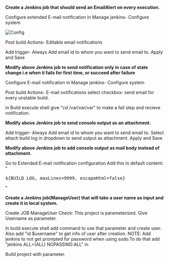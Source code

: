 **Create a Jenkins job that should send an EmailAlert on every execution.**

Configure extended E-mail notification in Manage jenkins- Configure system

![Config](https://gitlab.com/tarun.kumar2/abhisheksachan/blob/abhishek/Images/6.png)

Post build Actions- Editable email notifications


Add trigger- Always 
Add email id to whom you want to send email to.
Apply and Save

**Modify above Jenkins job to send notification only in case of state change i.e when it fails for first time, or succeed after failure**

Configure E-mail notification in Manage jenkins- Configure system



Post build Actions- E-mail notifications
select checkbox: send email for every unstable build.


in Build execute shell give "cd /var/var/var" to make a fail step and recieve notification.

**Modify above Jenkins job to send console output as an attachment.**

Add trigger- Always 
Add email id to whom you want to send email to.
Select attach build log in dropdown to send output as attachment.
Apply and Save


**Modify above Jenkins job to add console output as mail body instead of attachment.**

Go to Extended E-mail notification configuration
Add this in default content: "<pre>${BUILD_LOG, maxLines=9999, escapeHtml=false}</pre>"



**Create a Jenkins job(ManageUser) that will take a user name as input and create it in local system.**

Create JOB ManageUser
Check: This project is parameterized.
Give Username as parameter.


In build execute shell add command to use that parameter and create user.
Also add "id $username" to get info of user after creation.
NOTE: Add jenkins to not get prompted for password when using sudo.To do that add "jenkins ALL=(ALL) NOPASSWD:ALL" in 

Build project with parameter.



